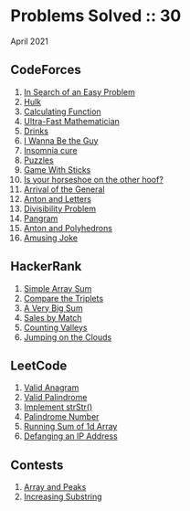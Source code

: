 # Problems Solved :: 30
April 2021

CodeForces
-----------------
1. [In Search of an Easy Problem](https://codeforces.com/problemset/problem/1030/A)
1. [Hulk](https://codeforces.com/problemset/problem/705/A)
1. [Calculating Function](https://codeforces.com/problemset/problem/486/A)
1. [Ultra-Fast Mathematician](https://codeforces.com/problemset/problem/61/A)
1. [Drinks](https://codeforces.com/problemset/problem/200/B)
1. [I Wanna Be the Guy](https://codeforces.com/contest/469/problem/A)
1. [Insomnia cure](https://codeforces.com/problemset/problem/148/A)
1. [Puzzles](https://codeforces.com/problemset/problem/337/A)
1. [Game With Sticks](https://codeforces.com/problemset/problem/451/A)
1. [Is your horseshoe on the other hoof?](https://codeforces.com/problemset/problem/228/A)
1. [Arrival of the General](https://codeforces.com/problemset/problem/144/A)
1. [Anton and Letters](https://codeforces.com/problemset/problem/443/A)
1. [Divisibility Problem](https://codeforces.com/problemset/problem/1328/A)
1. [Pangram](https://codeforces.com/problemset/problem/520/A)
1. [Anton and Polyhedrons](https://codeforces.com/problemset/problem/785/A)
1. [Amusing Joke](https://codeforces.com/problemset/problem/141/A)

HackerRank
-----------------
1. [Simple Array Sum](https://www.hackerrank.com/challenges/simple-array-sum/problem)
1. [Compare the Triplets](https://www.hackerrank.com/challenges/compare-the-triplets/problem)
1. [A Very Big Sum](https://www.hackerrank.com/challenges/a-very-big-sum/problem)
1. [Sales by Match](https://www.hackerrank.com/challenges/sock-merchant/problem)
1. [Counting Valleys](https://www.hackerrank.com/challenges/counting-valleys/problem)
1. [Jumping on the Clouds](https://www.hackerrank.com/challenges/jumping-on-the-clouds/problem)

LeetCode
-----------------
1. [Valid Anagram](https://leetcode.com/explore/interview/card/top-interview-questions-easy/127/strings/882/)
1. [Valid Palindrome](https://leetcode.com/explore/interview/card/top-interview-questions-easy/127/strings/883/)
1. [Implement strStr()](https://leetcode.com/explore/interview/card/top-interview-questions-easy/127/strings/885/)
1. [Palindrome Number](https://leetcode.com/problems/palindrome-number/)
1. [Running Sum of 1d Array](https://leetcode.com/problems/running-sum-of-1d-array/)
1. [Defanging an IP Address](https://leetcode.com/problems/defanging-an-ip-address/)

Contests
-----------------
1. [Array and Peaks](https://codeforces.com/problemset/problem/1513/A)
1. [Increasing Substring](https://codingcompetitions.withgoogle.com/kickstart/round/0000000000435a5b/000000000077a882)
